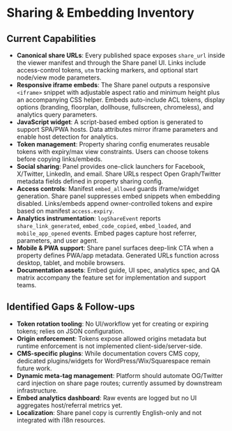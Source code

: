 # Sharing & Embedding Inventory

## Current Capabilities
- **Canonical share URLs**: Every published space exposes `share_url` inside the viewer manifest and through the Share panel UI. Links include access-control tokens, `utm` tracking markers, and optional start node/view mode parameters.
- **Responsive iframe embeds**: The Share panel outputs a responsive `<iframe>` snippet with adjustable aspect ratio and minimum height plus an accompanying CSS helper. Embeds auto-include ACL tokens, display options (branding, floorplan, dollhouse, fullscreen, chromeless), and analytics query parameters.
- **JavaScript widget**: A script-based embed option is generated to support SPA/PWA hosts. Data attributes mirror iframe parameters and enable host detection for analytics.
- **Token management**: Property sharing config enumerates reusable tokens with expiry/max view constraints. Users can choose tokens before copying links/embeds.
- **Social sharing**: Panel provides one-click launchers for Facebook, X/Twitter, LinkedIn, and email. Share URLs respect Open Graph/Twitter metadata fields defined in property sharing config.
- **Access controls**: Manifest `embed_allowed` guards iframe/widget generation. Share panel suppresses embed snippets when embedding disabled. Links/embeds append owner-controlled tokens and expire based on manifest `access.expiry`.
- **Analytics instrumentation**: `logShareEvent` reports `share_link_generated`, `embed_code_copied`, `embed_loaded`, and `mobile_app_opened` events. Embed pages capture host referrer, parameters, and user agent.
- **Mobile & PWA support**: Share panel surfaces deep-link CTA when a property defines PWA/app metadata. Generated URLs function across desktop, tablet, and mobile browsers.
- **Documentation assets**: Embed guide, UI spec, analytics spec, and QA matrix accompany the feature set for implementation and support teams.

## Identified Gaps & Follow-ups
- **Token rotation tooling**: No UI/workflow yet for creating or expiring tokens; relies on JSON configuration.
- **Origin enforcement**: Tokens expose allowed origins metadata but runtime enforcement is not implemented client-side/server-side.
- **CMS-specific plugins**: While documentation covers CMS copy, dedicated plugins/widgets for WordPress/Wix/Squarespace remain future work.
- **Dynamic meta-tag management**: Platform should automate OG/Twitter card injection on share page routes; currently assumed by downstream infrastructure.
- **Embed analytics dashboard**: Raw events are logged but no UI aggregates host/referral metrics yet.
- **Localization**: Share panel copy is currently English-only and not integrated with i18n resources.
